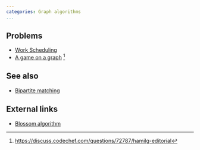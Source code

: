 ```yaml
---
categories: Graph algorithms
...
```


## Problems
- [Work Scheduling](http://acm.timus.ru/problem.aspx?space=1&num=1099)
- [A game on a graph](https://www.codechef.com/problems/HAMILG) [^1]

## See also
- [Bipartite matching]()

## External links
- [Blossom algorithm](https://en.wikipedia.org/wiki/Blossom_algorithm)

[^1]: <https://discuss.codechef.com/questions/72787/hamilg-editorial>